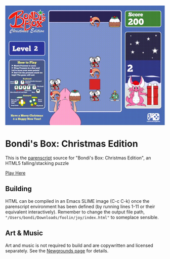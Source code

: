 ![gameplay](bboxmas03.gif)

# Bondi's Box: Christmas Edition
This is the [parenscript](https://common-lisp.net/project/parenscript/) source for "Bondi's Box: Christmas  Edition", an HTML5 falling/stacking puzzle 

[Play Here](https://www.newgrounds.com/portal/view/826949)

## Building

HTML can be compiled in an Emacs SLIME image (C-c C-k) once the parenscript environment has been defined (by running lines 1-11 or their equivalent interactively). Remember to change the output file path, `"/Users/bondi/Downloads/foolin/joy/index.html"` to someplace sensible.

## Art & Music

Art and music is not required to build and are copywritten and licensed separately. See the [Newgrounds page](https://www.newgrounds.com/portal/view/826949) for details.

